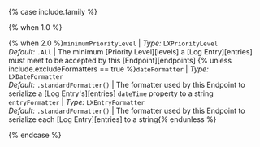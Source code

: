 {% case include.family %}

{% when 1.0 %}

{% when 2.0 %}`minimumPriorityLevel` | _Type:_ `LXPriorityLevel` <br> _Default:_ `.All` | The minimum [Priority Level][levels] a [Log Entry][entries] must meet to be accepted by this [Endpoint][endpoints]
{% unless include.excludeFormatters == true %}`dateFormatter` | _Type:_ `LXDateFormatter` <br> _Default:_ `.standardFormatter()` | The formatter used by this Endpoint to serialize a [Log Entry's][entries] `dateTime` property to a string
`entryFormatter` | _Type:_ `LXEntryFormatter` <br> _Default:_ `.standardFormatter()` | The formatter used by this Endpoint to serialize each [Log Entry][entries] to a string{% endunless %}

{% endcase %}
